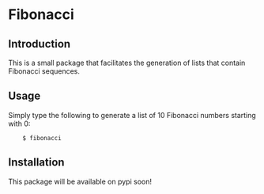 # Fibonacci

## Introduction

This is a small package that facilitates the generation of lists that contain Fibonacci sequences.

## Usage

Simply type the following to generate a list of 10 Fibonacci numbers starting with 0:

```shell
    $ fibonacci
```

## Installation

This package will be available on pypi soon!